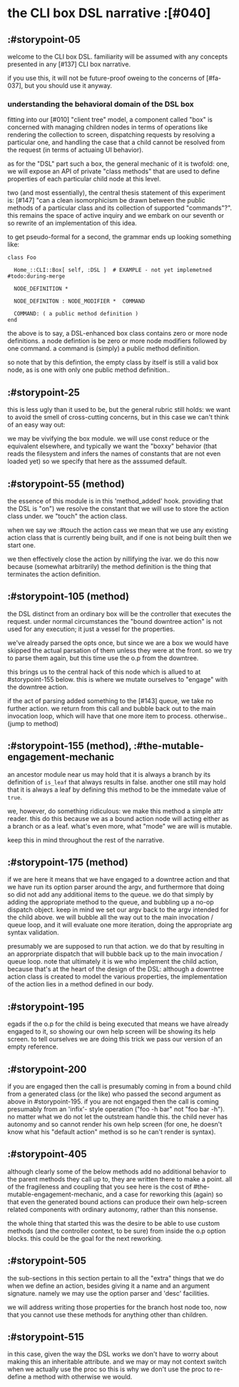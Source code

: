 # the CLI box DSL narrative :[#040]

## :#storypoint-05

welcome to the CLI box DSL. familiarity will be assumed with any concepts
presented in any [#137] CLI box narrative.

if you use this, it will not be future-proof oweing to the concerns of
[#fa-037], but you should use it anyway.


### understanding the behavioral domain of the DSL box

fitting into our [#010] "client tree" model, a component called "box" is
concerned with managing children nodes in terms of operations like rendering
the collection to screen, dispatching requests by resolving a particular one,
and handling the case that a child cannot be resolved from the request (in
terms of actuaing UI behavior).

as for the "DSL" part such a box, the general mechanic of it is twofold: one,
we will expose an API of private "class methods" that are used to define
properties of each particular child node at this level.

two (and most essentially), the central thesis statement of this experiment
is: [#147] "can a clean isomorphicism be drawn between the public methods of
a particular class and its collection of supported "commands"?". this remains
the space of active inquiry and we embark on our seventh or so rewrite of an
implementation of this idea.

to get pseudo-formal for a second, the grammar ends up looking something like:

    class Foo

      Home_::CLI::Box[ self, :DSL ]  # EXAMPLE - not yet implemetned #todo:during-merge

      NODE_DEFINITION *

      NODE_DEFINITON : NODE_MODIFIER *  COMMAND

      COMMAND: ( a public method definition )
    end

the above is to say, a DSL-enhanced box class contains zero or more node
definitions. a node defintion is be zero or more node modifiers followed
by one command. a command is (simply) a public method definition.

so note that by this defintion, the empty class by itself is still a valid
box node, as is one with only one public method definition..



## :#storypoint-25

this is less ugly than it used to be, but the general rubric still holds: we
want to avoid the smell of cross-cutting concerns, but in this case we can't
think of an easy way out:

we may be vivifying the box module. we will use const reduce or the
equivalent elsewhere, and typically we want the "boxxy" behavior (that
reads the filesystem and infers the names of constants that are not even
loaded yet) so we specify that here as the asssumed default.



## :#storypoint-55 (method)

the essence of this module is in this 'method_added' hook. providing that the
DSL is "on") we resolve the constant that we will use to store the action
class under. we "touch" the action class.

when we say we :#touch the action cass we mean that we use any existing action
class that is currently being built, and if one is not being built then we
start one.

we then effectively close the action by nillifying the ivar. we do this now
because (somewhat arbitrarily) the method definition is the thing that
terminates the action definition.



## :#storypoint-105 (method)

the DSL distinct from an ordinary box will be the controller that executes
the request. under normal circumstances the "bound downtree action" is not
used for any execution; it just a vessel for the properties.

we've already parsed the opts once, but since we are a box we would have
skipped the actual parsation of them unless they were at the front. so we
try to parse them again, but this time use the o.p from the downtree.

this brings us to the central hack of this node which is allued to at
#storypoint-155 below. this is where we mutate ourselves to "engage" with
the downtree action.

if the act of parsing added something to the [#143] queue, we take no further
action. we return from this call and bubble back out to the main invocation
loop, which will have that one more item to process. otherwise.. (jump to
method)


## :#storypoint-155 (method), :#the-mutable-engagement-mechanic

an ancestor module near us may hold that it is always a branch by its
definition of `is_leaf` that always results in false. another one still may
hold that it is always a leaf by defining this method to be the immedate
value of `true`.

we, however, do something ridiculous: we make this method a simple attr
reader. this do this because we as a bound action node will acting either as
a branch or as a leaf. what's even more, what "mode" we are will is mutable.

keep this in mind throughout the rest of the narrative.



## :#storypoint-175 (method)

if we are here it means that we have engaged to a downtree action and that
we have run its option parser around the argv, and furthermore that doing so
did not add any additional items to the queue. we do that simply by adding
the appropriate method to the queue, and bubbling up a no-op dispatch object.
keep in mind we set our argv back to the argv intended for the child above.
we will bubble all the way out to the main invocation / queue loop, and it
will evaluate one more iteration, doing the appropriate arg syntax validation.




presumably we are supposed to
run that action. we do that by resulting in an approrpriate dispatch that
will bubble back up to the main invocation / queue loop. note that ultimately
it is we who implement the child action, because that's at the heart of the
design of the DSL: although a downtree action class is created to model the
various properties, the implementation of the action lies in a method defined
in our body.




## :#storypoint-195

egads if the o.p for the child is being executed that means we have already
engaged to it, so showing our own help screen will be showing its help screen.
to tell ourselves we are doing this trick we pass our version of an empty
reference.



## :#storypoint-200

if you are engaged then the call is presumably coming in from a bound child
from a generated class (or the like) who passed the second argument as above
in #storypoint-195. if you are not engaged then the call is coming presumably
from an 'infix'- style operation ("foo -h bar" not "foo bar -h"). no matter
what we do not let the outstream handle this. the child never has autonomy
and so cannot render his own help screen (for one, he doesn't know what his
"default action" method is so he can't render is syntax).



## :#storypoint-405

although clearly some of the below methods add no additional behavior to
the parent methods they call up to, they are written there to make a point.
all of the fragileness and coupling that you see here is the cost of
#the-mutable-engagement-mechanic, and a case for reworking this (again) so
that even the generated bound actions can produce their own help-screen
related components with ordinary autonomy, rather than this nonsense.

the whole thing that started this was the desire to be able to use custom
methods (and the controller context, to be sure) from inside the o.p option
blocks. this could be the goal for the next reworking.



## :#storypoint-505

the sub-sections in this section pertain to all the "extra" things that
we do when we define an action, besides giving it a name and an argument
signature. namely we may use the option parser and 'desc' facilities.

we will address writing those properties for the branch host node too,
now that you cannot use these methods for anything other than children.



## :#storypoint-515

in this case, given the way the DSL works we don't have to worry about making
this an inheritable attribute. and we may or may not context switch when we
actually use the proc so this is why we don't use the proc to re-define a
method with otherwise we would.
